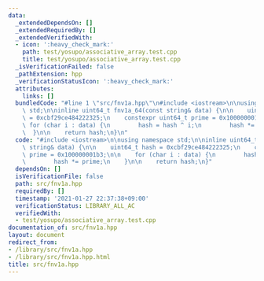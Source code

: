 ```yaml
---
data:
  _extendedDependsOn: []
  _extendedRequiredBy: []
  _extendedVerifiedWith:
  - icon: ':heavy_check_mark:'
    path: test/yosupo/associative_array.test.cpp
    title: test/yosupo/associative_array.test.cpp
  _isVerificationFailed: false
  _pathExtension: hpp
  _verificationStatusIcon: ':heavy_check_mark:'
  attributes:
    links: []
  bundledCode: "#line 1 \"src/fnv1a.hpp\"\n#include <iostream>\n\nusing namespace\
    \ std;\n\ninline uint64_t fnv1a_64(const string& data) {\n\n    uint64_t hash\
    \ = 0xcbf29ce484222325;\n    constexpr uint64_t prime = 0x100000001b3;\n\n   \
    \ for (char i : data) {\n        hash = hash ^ i;\n        hash *= prime;\n  \
    \  }\n\n    return hash;\n}\n"
  code: "#include <iostream>\n\nusing namespace std;\n\ninline uint64_t fnv1a_64(const\
    \ string& data) {\n\n    uint64_t hash = 0xcbf29ce484222325;\n    constexpr uint64_t\
    \ prime = 0x100000001b3;\n\n    for (char i : data) {\n        hash = hash ^ i;\n\
    \        hash *= prime;\n    }\n\n    return hash;\n}"
  dependsOn: []
  isVerificationFile: false
  path: src/fnv1a.hpp
  requiredBy: []
  timestamp: '2021-01-27 22:37:38+09:00'
  verificationStatus: LIBRARY_ALL_AC
  verifiedWith:
  - test/yosupo/associative_array.test.cpp
documentation_of: src/fnv1a.hpp
layout: document
redirect_from:
- /library/src/fnv1a.hpp
- /library/src/fnv1a.hpp.html
title: src/fnv1a.hpp
---
```

